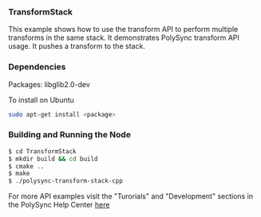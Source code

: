 ### TransformStack

This example shows how to use the transform API to perform multiple transforms in the same stack.
It demonstrates PolySync transform API usage.
It pushes a transform to the stack.

### Dependencies

Packages: libglib2.0-dev

To install on Ubuntu

```bash
sudo apt-get install <package>
```

### Building and Running the Node

```bash
$ cd TransformStack 
$ mkdir build && cd build
$ cmake ..
$ make
$ ./polysync-transform-stack-cpp
```

For more API examples visit the "Turorials" and "Development" sections in the PolySync Help Center [here](https://help.polysync.io/articles/)